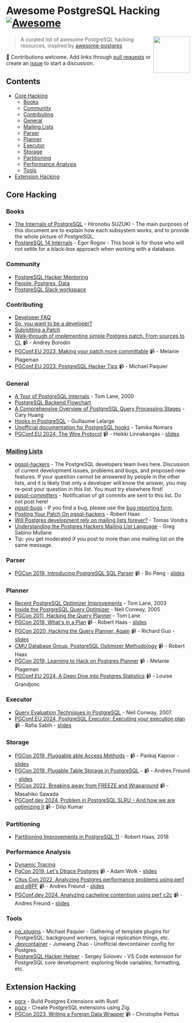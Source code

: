 # Awesome PostgreSQL Hacking [![Awesome](https://awesome.re/badge.svg)](https://awesome.re)

[<img src="https://wiki.postgresql.org/images/a/a4/PostgreSQL_logo.3colors.svg" align="right" width="100">](https://www.postgresql.org/)

> A curated list of awesome PostgreSQL hacking resources, inspired by [awesome-postgres](https://github.com/dhamaniasad/awesome-postgres)

 :elephant: Contributions welcome. Add links through [pull requests](https://github.com/pghacking/awesome/pulls) or create an [issue](https://github.com/pghacking/awesome/issues) to start a discussion.

## Contents

- [Core Hacking](#core-hacking)
    - [Books](#books)
    - [Community](#community)
    - [Contributing](#contributing)
    - [General](#general)
    - [Mailing Lists](#mailing-lists)
    - [Parser](#parser)
    - [Planner](#planner)
    - [Executor](#executor)
    - [Storage](#storage)
    - [Partitioning](#partitioning)
    - [Performance Analysis](#performance-analysis)
    - [Tools](#tools)
- [Extension Hacking](#extension-hacking)

## Core Hacking

### Books

- [The Internals of PostgreSQL](https://www.interdb.jp/pg/index.html) - Hironobu SUZUKI - The main purposes of this document are to explain how each subsystem works, and to provide the whole picture of PostgreSQL.
- [PostgreSQL 14 Internals](https://edu.postgrespro.com/postgresql_internals-14_en.pdf) - Egor Rogov - This book is for those who will not settle for a black-box approach when working with a database.

### Community

- [PostgreSQL Hacker Mentoring](https://discord.gg/bx2G9KWyrY)
- [People, Postgres, Data](https://discord.com/invite/bW2hsax8We)
- [PostgreSQL Slack workspace](https://pgtreats.info/slack-invite)

### Contributing

- [Developer FAQ](https://wiki.postgresql.org/wiki/Developer_FAQ)
- [So, you want to be a developer?](https://wiki.postgresql.org/wiki/So,_you_want_to_be_a_developer%3F)
- [Submitting a Patch](https://wiki.postgresql.org/wiki/Submitting_a_Patch)
- [Walk-through of implementing simple Postgres patch. From sources to CI.](https://www.youtube.com/watch?v=rihfAnd_leM) 📹 - Andrey Borodin
- [PGConf.EU 2023, Making your patch more committable](https://www.youtube.com/watch?v=oXJbFy0JJkI) 📹 - Melanie Plageman
- [PGConf.EU 2023, PostgreSQL Hacker Tips](https://www.youtube.com/watch?v=hIBwLGLsqKI) 📹 - Michael Paquier

### General

- [A Tour of PostgreSQL Internals](https://www.postgresql.org/files/developer/tour.pdf) - Tom Lane, 2000
- [PostgreSQL Backend Flowchart](https://www.postgresql.org/developer/backend/)
- [A Comprehensive Overview of PostgreSQL Query Processing Stages](https://www.highgo.ca/2024/01/26/a-comprehensive-overview-of-postgresql-query-processing-stages/) - Cary Huang
- [Hooks in PostgreSQL](https://wiki.postgresql.org/images/e/e3/Hooks_in_postgresql.pdf) - Guillaume Lelarge
- [Unofficial documentation for PostgreSQL hooks](https://github.com/taminomara/psql-hooks) - Tamika Nomara
- [PGConf.EU 2024, The Wire Protocol](https://www.youtube.com/watch?v=FBPubrwGKhI) 📹 - Heikki Linnakangas - [slides](https://www.postgresql.eu/events/pgconfeu2024/sessions/session/5897/slides/589/Postgres%20protocol.pdf)

### [Mailing Lists](https://www.postgresql.org/list/)

- [pgsql-hackers](https://www.postgresql.org/list/pgsql-hackers/) - The PostgreSQL developers team lives here. Discussion of current development issues, problems and bugs, and proposed new features. If your question cannot be answered by people in the other lists, and it is likely that only a developer will know the answer, you may re-post your question in this list. You must try elsewhere first!
- [pgsql-committers](https://www.postgresql.org/list/pgsql-committers/) - Notification of git commits are sent to this list. Do not post here!
- [pgsql-bugs](https://www.postgresql.org/list/pgsql-bugs/) - If you find a bug, please use the [bug reporting form](http://www.postgresql.org/support/submitbug).
- [Posting Your Patch On pgsql-hackers](https://rhaas.blogspot.com/2024/08/posting-your-patch-on-pgsql-hackers.html) - Robert Haas
- [Will Postgres development rely on mailing lists forever?](https://vondra.me/posts/will-postgres-rely-on-mailing-lists-forever/) - Tomas Vondra
- [Understanding the Postgres Hackers Mailing List Language](https://www.crunchydata.com/blog/understanding-the-postgres-hackers-mailing-list) - Greg Sabino Mullane
- Tip: you get moderated if you post to more than one mailing list on the same message.

### Parser

- [PGCon 2019, Introducing PostgreSQL SQL Parser](https://www.youtube.com/watch?v=LQ6szIyLDfE) 📹 - Bo Peng - [slides](https://www.pgcon.org/2019/schedule/attachments/556_PostgreSQL_SQL_parser.pdf)

### Planner

- [Recent PostgreSQL Optimizer Improvements](https://www.postgresql.org/files/developer/optimizer.pdf) - Tom Lane, 2003
- [Inside the PostgreSQL Query Optimizer](https://www.neilconway.org/talks/optimizer/optimizer.pdf) - Neil Conway, 2005
- [PGCon 2011, Hacking the Query Planner](https://www.pgcon.org/2011/schedule/attachments/188_Planner%20talk.pdf) - Tom Lane
- [PGCon 2018, What's in a Plan](https://www.youtube.com/watch?v=YH0zRk7NSfE) 📹 - Robert Haas - [slides](https://drive.google.com/file/d/1U5ZO8FwiaHZqX3nPl40TOMKjWmOVqH_f/view)
- [PGCon 2020, Hacking the Query Planner, Again](https://www.youtube.com/watch?v=wTg02tniO2A) 📹 - Richard Guo - [slides](https://www.pgcon.org/events/pgcon_2020/sessions/session/39/slides/7/Hacking%20the%20Query%20Planner,%20Again.pdf)
- [CMU Database Group, PostgreSQL Optimizer Methodology](https://www.youtube.com/watch?v=XA3SBgcZwtE) 📹 - Robert Haas
- [PGCon 2019, Learning to Hack on Postgres Planner](https://www.youtube.com/watch?v=j7UPVU5UCV4) 📹 - Melanie Plageman
- [PGConf.EU 2024, A Deep Dive into Postgres Statistics](https://www.youtube.com/watch?v=ApAClPFJ_rU) 📹 - Louise Grandjonc

### Executor

- [Query Evaluation Techniques in PostgreSQL](https://www.neilconway.org/talks/executor.pdf) - Neil Conway, 2007.
- [PGConf.EU 2024, PostgreSQL Executor: Executing your execution plan](https://www.youtube.com/watch?v=jFlVjmlicy4) 📹 - Rafia Sabih - [slides](https://www.postgresql.eu/events/pgconfeu2024/sessions/session/5593/slides/565/PgConfEu2024.pdf)

### Storage

- [PGCon 2019, Pluggable able Access Methods](https://www.youtube.com/watch?v=5RCkZl5HNiQ) - 📹 - Pankaj Kapoor - [slides](https://www.pgcon.org/2019/schedule/attachments/536_pgcon2019_pluggable_table_AM_V1.3.pdf)
- [PGCon 2019, Plugable Table Storage in PostgreSQL](https://www.youtube.com/watch?v=mTfvA9EQIz8) - 📹 - Andres Freund - [slides](https://anarazel.de/talks/2019-05-30-pgcon-pluggable-table-storage/pluggable.pdf)
- [PGCon 2022, Breaking away from FREEZE and Wraparound](https://www.youtube.com/watch?v=4tfyT9Putzo) 📹 - Masahiko Sawada
- [PGConf.dev 2024, Problem in PostgreSQL SLRU - And how we are optimizing it](https://www.youtube.com/watch?v=74xAqgS2thY) 📹 - Dilip Kumar

### Partitioning

- [Partitioning Improvements in PostgreSQL 11](https://drive.google.com/file/d/15GtmKW7AM_7N-L6b-zyRVwMCX9oT9Yeq/view) - Robert Haas, 2018

### Performance Analysis

- [Dynamic Tracing](https://www.postgresql.org/docs/current/dynamic-trace.html)
- [PgCon 2019, Let's Dtrace Postgres](https://www.youtube.com/watch?v=Brt41xnMZqo) 📹 - Adam Wolk - [slides](https://www.pgcon.org/2019/schedule/attachments/541_Let's%20(D)Trace%20Postgres%20tracing%20the%20madness.pdf)
- [Citus Con 2022, Analyzing Postgres performance problems using perf and eBPF](https://www.youtube.com/watch?v=HghP4D72Noc) 📹 - Andres Freund - [slides](https://anarazel.de/talks/2022-04-12-cituscon/perf-bpf.pdf)
- [PGConf.dev 2024, Analyzing cacheline contention using perf c2c](https://www.youtube.com/watch?v=dLrqQOCRFOU) 📹 - Andres Freund - [slides](https://anarazel.de/talks/2024-05-29-pgconf-dev-c2c/postgres-perf-c2c.pdf)

### Tools

- [pg_plugins](https://github.com/michaelpq/pg_plugins) - Michael Paquier - Gathering of template plugins for PostgreSQL: background workers, logical replication things, etc.
- [.devcontainer](https://github.com/pghacking/.devcontainer) - Junwang Zhao - Unofficial devcontainer config for Postgres.
- [PostgreSQL Hacker Helper](https://github.com/ashenBlade/postgres-dev-helper) - Sergey Solovev - VS Code extension for PostgreSQL core development: exploring Node variables, formatting, etc.

## Extension Hacking

- [pgrx](https://github.com/pgcentralfoundation/pgrx) - Build Postgres Extensions with Rust!
- [pgzx](https://github.com/xataio/pgzx) - Create PostgreSQL extensions using Zig.
- [PGCon 2023, Writing a Foreign Data Wrapper](https://www.youtube.com/watch?v=7wuDJxpU7Fo) 📹 - Christophe Pettus
